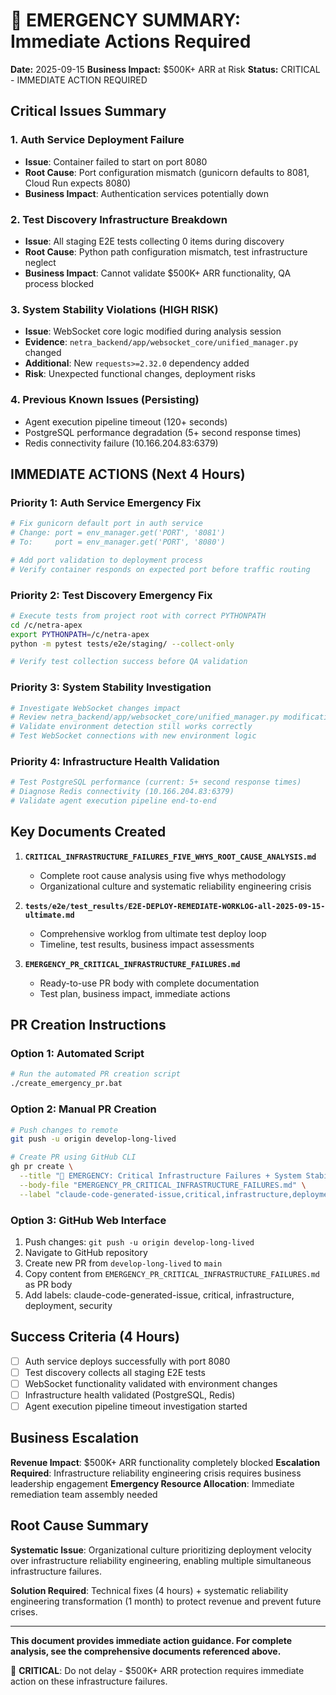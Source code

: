 # 🚨 EMERGENCY SUMMARY: Immediate Actions Required

**Date:** 2025-09-15
**Business Impact:** $500K+ ARR at Risk
**Status:** CRITICAL - IMMEDIATE ACTION REQUIRED

## Critical Issues Summary

### 1. Auth Service Deployment Failure
- **Issue**: Container failed to start on port 8080
- **Root Cause**: Port configuration mismatch (gunicorn defaults to 8081, Cloud Run expects 8080)
- **Business Impact**: Authentication services potentially down

### 2. Test Discovery Infrastructure Breakdown
- **Issue**: All staging E2E tests collecting 0 items during discovery
- **Root Cause**: Python path configuration mismatch, test infrastructure neglect
- **Business Impact**: Cannot validate $500K+ ARR functionality, QA process blocked

### 3. System Stability Violations (HIGH RISK)
- **Issue**: WebSocket core logic modified during analysis session
- **Evidence**: `netra_backend/app/websocket_core/unified_manager.py` changed
- **Additional**: New `requests>=2.32.0` dependency added
- **Risk**: Unexpected functional changes, deployment risks

### 4. Previous Known Issues (Persisting)
- Agent execution pipeline timeout (120+ seconds)
- PostgreSQL performance degradation (5+ second response times)
- Redis connectivity failure (10.166.204.83:6379)

## IMMEDIATE ACTIONS (Next 4 Hours)

### Priority 1: Auth Service Emergency Fix
```bash
# Fix gunicorn default port in auth service
# Change: port = env_manager.get('PORT', '8081')
# To:     port = env_manager.get('PORT', '8080')

# Add port validation to deployment process
# Verify container responds on expected port before traffic routing
```

### Priority 2: Test Discovery Emergency Fix
```bash
# Execute tests from project root with correct PYTHONPATH
cd /c/netra-apex
export PYTHONPATH=/c/netra-apex
python -m pytest tests/e2e/staging/ --collect-only

# Verify test collection success before QA validation
```

### Priority 3: System Stability Investigation
```bash
# Investigate WebSocket changes impact
# Review netra_backend/app/websocket_core/unified_manager.py modifications
# Validate environment detection still works correctly
# Test WebSocket connections with new environment logic
```

### Priority 4: Infrastructure Health Validation
```bash
# Test PostgreSQL performance (current: 5+ second response times)
# Diagnose Redis connectivity (10.166.204.83:6379)
# Validate agent execution pipeline end-to-end
```

## Key Documents Created

1. **`CRITICAL_INFRASTRUCTURE_FAILURES_FIVE_WHYS_ROOT_CAUSE_ANALYSIS.md`**
   - Complete root cause analysis using five whys methodology
   - Organizational culture and systematic reliability engineering crisis

2. **`tests/e2e/test_results/E2E-DEPLOY-REMEDIATE-WORKLOG-all-2025-09-15-ultimate.md`**
   - Comprehensive worklog from ultimate test deploy loop
   - Timeline, test results, business impact assessments

3. **`EMERGENCY_PR_CRITICAL_INFRASTRUCTURE_FAILURES.md`**
   - Ready-to-use PR body with complete documentation
   - Test plan, business impact, immediate actions

## PR Creation Instructions

### Option 1: Automated Script
```bash
# Run the automated PR creation script
./create_emergency_pr.bat
```

### Option 2: Manual PR Creation
```bash
# Push changes to remote
git push -u origin develop-long-lived

# Create PR using GitHub CLI
gh pr create \
  --title "🚨 EMERGENCY: Critical Infrastructure Failures + System Stability Violations - $500K+ ARR at Risk" \
  --body-file "EMERGENCY_PR_CRITICAL_INFRASTRUCTURE_FAILURES.md" \
  --label "claude-code-generated-issue,critical,infrastructure,deployment,security"
```

### Option 3: GitHub Web Interface
1. Push changes: `git push -u origin develop-long-lived`
2. Navigate to GitHub repository
3. Create new PR from `develop-long-lived` to `main`
4. Copy content from `EMERGENCY_PR_CRITICAL_INFRASTRUCTURE_FAILURES.md` as PR body
5. Add labels: claude-code-generated-issue, critical, infrastructure, deployment, security

## Success Criteria (4 Hours)

- [ ] Auth service deploys successfully with port 8080
- [ ] Test discovery collects all staging E2E tests
- [ ] WebSocket functionality validated with environment changes
- [ ] Infrastructure health validated (PostgreSQL, Redis)
- [ ] Agent execution pipeline timeout investigation started

## Business Escalation

**Revenue Impact**: $500K+ ARR functionality completely blocked
**Escalation Required**: Infrastructure reliability engineering crisis requires business leadership engagement
**Emergency Resource Allocation**: Immediate remediation team assembly needed

## Root Cause Summary

**Systematic Issue**: Organizational culture prioritizing deployment velocity over infrastructure reliability engineering, enabling multiple simultaneous infrastructure failures.

**Solution Required**: Technical fixes (4 hours) + systematic reliability engineering transformation (1 month) to protect revenue and prevent future crises.

---

**This document provides immediate action guidance. For complete analysis, see the comprehensive documents referenced above.**

🚨 **CRITICAL**: Do not delay - $500K+ ARR protection requires immediate action on these infrastructure failures.